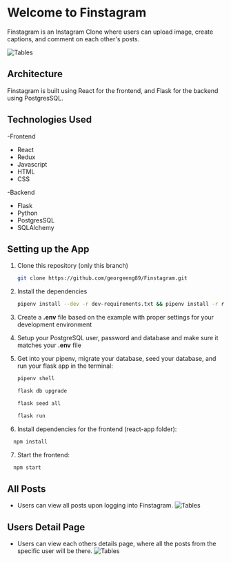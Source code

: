 # Welcome to Finstagram

Finstagram is an Instagram Clone where users can upload image, create captions, and comment on each other's posts.

![Tables](https://i.ibb.co/x7yKBwV/login-page-rm.png)

## Architecture
Finstagram is built using React for the frontend, and Flask for the backend using PostgresSQL.

## Technologies Used
-Frontend
   -  React
   -  Redux
   -  Javascript
   -  HTML
   -  CSS

-Backend
   - Flask
   - Python
   - PostgresSQL
   - SQLAlchemy

## Setting up the App

1. Clone this repository (only this branch)

   ```bash
   git clone https://github.com/georgeeng89/Finstagram.git
   ```

2. Install the dependencies

      ```bash
      pipenv install --dev -r dev-requirements.txt && pipenv install -r requirements.txt
      ```

3. Create a **.env** file based on the example with proper settings for your
   development environment
4. Setup your PostgreSQL user, password and database and make sure it matches your **.env** file

5. Get into your pipenv, migrate your database, seed your database, and run your flask app in the terminal:

   ```bash
   pipenv shell
   ```

   ```bash
   flask db upgrade
   ```

   ```bash
   flask seed all
   ```

   ```bash
   flask run
   ```

6. Install dependencies for the frontend (react-app folder):
 ```bash
   npm install
   ```
   
7. Start the frontend:
 ```bash
   npm start
   ```

## All Posts
   - Users can view all posts upon logging into Finstagram.
![Tables](https://i.ibb.co/zhPXMwX/home-page-rm.png)

## Users Detail Page
   - Users can view each others details page, where all the posts from the specific user will be there.
![Tables](https://i.ibb.co/P5Mh6gH/details-page-rm.png)

